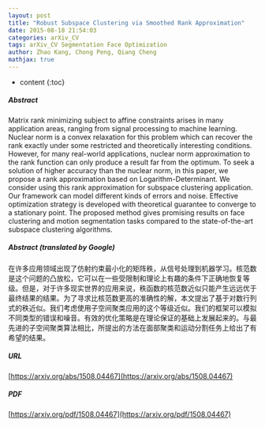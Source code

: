 ```yaml
---
layout: post
title: "Robust Subspace Clustering via Smoothed Rank Approximation"
date: 2015-08-18 21:54:03
categories: arXiv_CV
tags: arXiv_CV Segmentation Face Optimization
author: Zhao Kang, Chong Peng, Qiang Cheng
mathjax: true
---
```


* content
{:toc}

##### Abstract
Matrix rank minimizing subject to affine constraints arises in many application areas, ranging from signal processing to machine learning. Nuclear norm is a convex relaxation for this problem which can recover the rank exactly under some restricted and theoretically interesting conditions. However, for many real-world applications, nuclear norm approximation to the rank function can only produce a result far from the optimum. To seek a solution of higher accuracy than the nuclear norm, in this paper, we propose a rank approximation based on Logarithm-Determinant. We consider using this rank approximation for subspace clustering application. Our framework can model different kinds of errors and noise. Effective optimization strategy is developed with theoretical guarantee to converge to a stationary point. The proposed method gives promising results on face clustering and motion segmentation tasks compared to the state-of-the-art subspace clustering algorithms.

##### Abstract (translated by Google)
在许多应用领域出现了仿射约束最小化的矩阵秩，从信号处理到机器学习。核范数是这个问题的凸放松，它可以在一些受限制和理论上有趣的条件下正确地恢复等级。但是，对于许多现实世界的应用来说，秩函数的核范数近似只能产生远远优于最终结果的结果。为了寻求比核范数更高的准确性的解，本文提出了基于对数行列式的秩近似。我们考虑使用子空间聚类应用的这个等级近似。我们的框架可以模拟不同类型的错误和噪音。有效的优化策略是在理论保证的基础上发展起来的。与最先进的子空间聚类算法相比，所提出的方法在面部聚类和运动分割任务上给出了有希望的结果。

##### URL
[https://arxiv.org/abs/1508.04467](https://arxiv.org/abs/1508.04467)

##### PDF
[https://arxiv.org/pdf/1508.04467](https://arxiv.org/pdf/1508.04467)


